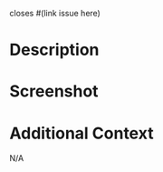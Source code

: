 closes #(link issue here)

# Description

<!--
A summary of the change.
-->

# Screenshot

<!--
Any screenshot or recordings if applicable
-->

# Additional Context

<!--
Any additional context, reasons related to the pull request
-->

N/A
